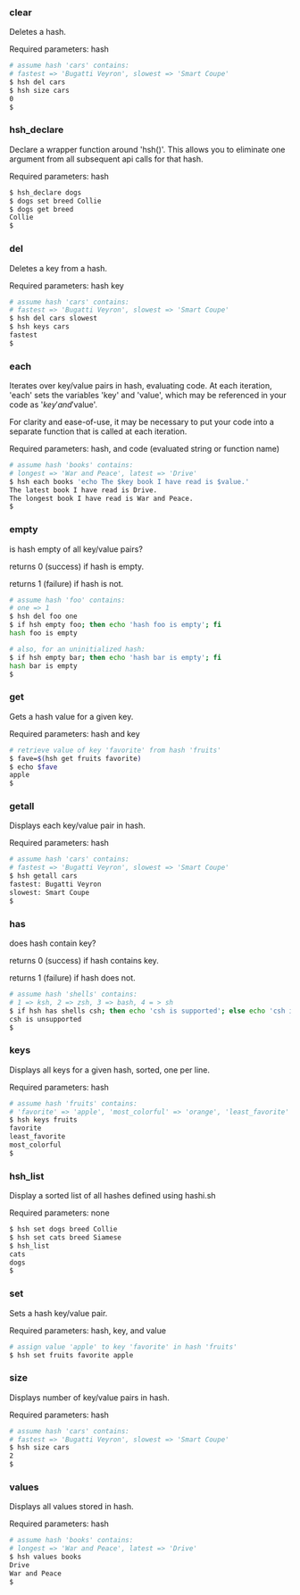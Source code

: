 ### clear

Deletes a hash.

Required parameters: hash

```bash
# assume hash 'cars' contains:
# fastest => 'Bugatti Veyron', slowest => 'Smart Coupe'
$ hsh del cars
$ hsh size cars
0
$
```


### hsh_declare

Declare a wrapper function around 'hsh()'. This allows you to eliminate one argument
from all subsequent api calls for that hash.

Required parameters: hash

```bash
$ hsh_declare dogs
$ dogs set breed Collie
$ dogs get breed
Collie
$
```


### del

Deletes a key from a hash.

Required parameters: hash key

```bash
# assume hash 'cars' contains:
# fastest => 'Bugatti Veyron', slowest => 'Smart Coupe'
$ hsh del cars slowest
$ hsh keys cars
fastest
$
```


### each

Iterates over key/value pairs in hash, evaluating code.
At each iteration, 'each' sets the variables 'key' and 'value',
which may be referenced in your code as '$key' and '$value'.

For clarity and ease-of-use, it may be necessary to put your code
into a separate function that is called at each iteration.

Required parameters: hash, and code (evaluated string or function name)

```bash
# assume hash 'books' contains:
# longest => 'War and Peace', latest => 'Drive'
$ hsh each books 'echo The $key book I have read is $value.'
The latest book I have read is Drive.
The longest book I have read is War and Peace.
$
```


### empty

is hash empty of all key/value pairs?

returns 0 (success) if hash is empty.

returns 1 (failure) if hash is not.

```bash
# assume hash 'foo' contains:
# one => 1
$ hsh del foo one
$ if hsh empty foo; then echo 'hash foo is empty'; fi
hash foo is empty

# also, for an uninitialized hash:
$ if hsh empty bar; then echo 'hash bar is empty'; fi
hash bar is empty
$
```


### get

Gets a hash value for a given key.

Required parameters: hash and key

```bash
# retrieve value of key 'favorite' from hash 'fruits'
$ fave=$(hsh get fruits favorite)
$ echo $fave
apple
$
```


### getall

Displays each key/value pair in hash.

Required parameters: hash

```bash
# assume hash 'cars' contains:
# fastest => 'Bugatti Veyron', slowest => 'Smart Coupe'
$ hsh getall cars
fastest: Bugatti Veyron
slowest: Smart Coupe
$
```


### has

does hash contain key?

returns 0 (success) if hash contains key.

returns 1 (failure) if hash does not.

```bash
# assume hash 'shells' contains:
# 1 => ksh, 2 => zsh, 3 => bash, 4 = > sh
$ if hsh has shells csh; then echo 'csh is supported'; else echo 'csh is unsupported'; fi
csh is unsupported
$
```


### keys

Displays all keys for a given hash, sorted, one per line.

Required parameters: hash

```bash
# assume hash 'fruits' contains:
# 'favorite' => 'apple', 'most_colorful' => 'orange', 'least_favorite' => 'kiwi'
$ hsh keys fruits
favorite
least_favorite
most_colorful
$
```


### hsh_list

Display a sorted list of all hashes defined using hashi.sh

Required parameters: none

```bash
$ hsh set dogs breed Collie
$ hsh set cats breed Siamese
$ hsh_list
cats
dogs
$
```


### set

Sets a hash key/value pair.

Required parameters: hash, key, and value

```bash
# assign value 'apple' to key 'favorite' in hash 'fruits'
$ hsh set fruits favorite apple
```


### size

Displays number of key/value pairs in hash.

Required parameters: hash

```bash
# assume hash 'cars' contains:
# fastest => 'Bugatti Veyron', slowest => 'Smart Coupe'
$ hsh size cars
2
$
```


### values

Displays all values stored in hash.

Required parameters: hash

```bash
# assume hash 'books' contains:
# longest => 'War and Peace', latest => 'Drive'
$ hsh values books
Drive
War and Peace
$
```


